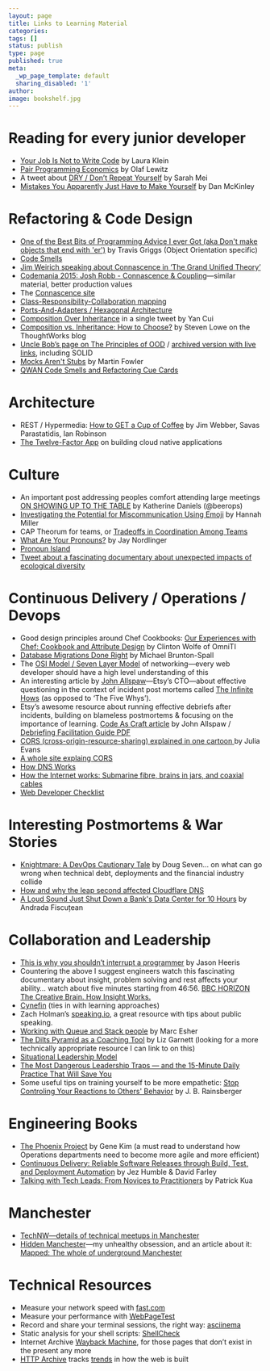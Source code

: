 ```yaml
---
layout: page
title: Links to Learning Material
categories: 
tags: []
status: publish
type: page
published: true
meta:
  _wp_page_template: default
  sharing_disabled: '1'
author:
image: bookshelf.jpg
---
```


# Reading for every junior developer

* [Your Job Is Not to Write Code](https://medium.com/@lauraklein/your-job-is-not-to-write-code-d002609b117a#.s4sbuzlx1) by Laura Klein
* [Pair Programming Economics](http://www.trustartist.com/2015/01/27/pair-programming-economics/) by Olaf Lewitz
* A tweet about [DRY / Don’t Repeat Yourself](https://twitter.com/sarahmei/status/702281663896653824) by Sarah Mei
* [Mistakes You Apparently Just Have to Make Yourself](https://medium.com/@mcfunley/mistakes-you-apparently-just-have-to-make-yourself-cc2dd2bfc25c#.mt4wj2c95) by Dan McKinley

# Refactoring & Code Design

* [One of the Best Bits of Programming Advice I ever Got (aka Don't make objects that end with 'er')](http://objology.blogspot.co.uk/2011/09/one-of-best-bits-of-programming-advice.html) by Travis Griggs (Object Orientation specific)
* [Code Smells](https://sourcemaking.com/refactoring/smells)
* [Jim Weirich speaking about Connascence in ‘The Grand Unified Theory’](http://confreaks.tv/videos/aac2009-the-grand-unified-theory)
* [Codemania 2015: Josh Robb - Connascence & Coupling](https://www.youtube.com/watch?v=Ip2o4vbAK3s)—similar material, better production values
* The [Connascence site](http://connascence.io/)
* [Class-Responsibility-Collaboration mapping](http://wiki.c2.com/?CrcCard)
* [Ports-And-Adapters / Hexagonal Architecture](http://www.dossier-andreas.net/software_architecture/ports_and_adapters.html)
* [Composition Over Inheritance](https://twitter.com/theburningmonk/status/575306966551126017) in a single tweet by Yan Cui
* [Composition vs. Inheritance: How to Choose?](https://www.thoughtworks.com/insights/blog/composition-vs-inheritance-how-choose) by Steven Lowe on the ThoughtWorks blog
* [Uncle Bob’s page on The Principles of OOD](https://web.archive.org/web/20160625144517/http://butunclebob.com/ArticleS.UncleBob.PrinciplesOfOod) / [archived version with live links](https://patrickgoudjoako.com/2014/07/18/principles-of-object-oriented-design-by-uncle-bob/), including SOLID
* [Mocks Aren't Stubs](https://martinfowler.com/articles/mocksArentStubs.html) by Martin Fowler
* [QWAN Code Smells and Refactoring Cue Cards](http://www.qwan.eu/shop)

# Architecture

* REST / Hypermedia: [How to GET a Cup of Coffee](https://www.infoq.com/articles/webber-rest-workflow) by Jim Webber, Savas Parastatidis, Ian Robinson
* [The Twelve-Factor App](https://12factor.net/) on building cloud native applications

# Culture

* An important post addressing peoples comfort attending large meetings [ON SHOWING UP TO THE TABLE](https://beero.ps/2016/02/01/on-showing-up-to-the-table/) by Katherine Daniels (@beerops)
* [Investigating the Potential for Miscommunication Using Emoji](https://grouplens.org/blog/investigating-the-potential-for-miscommunication-using-emoji/) by Hannah Miller
* CAP Theorum for teams, or [Tradeoffs in Coordination Among Teams](http://blog.jessitron.com/2016/05/tradeoffs-in-coordination-among-teams.html)
* [What Are Your Pronouns?](http://www.nationalreview.com/article/426040/what-are-your-pronouns-jay-nordlinger) by Jay Nordlinger
* [Pronoun Island](http://pronoun.is/)
* [Tweet about a fascinating documentary about unexpected impacts of ecological diversity](https://twitter.com/allspaw/status/813179702261256192)


# Continuous Delivery / Operations / Devops

* Good design principles around Chef Cookbooks: [Our Experiences with Chef: Cookbook and Attribute Design](https://omniti.com/seeds/seeds-our-experiences-with-chef-cookbook-and-attribute-design) by Clinton Wolfe  of OmniTI
* [Database Migrations Done Right](http://www.brunton-spall.co.uk/post/2014/05/06/database-migrations-done-right/) by Michael Brunton-Spall
* The [OSI Model / Seven Layer Model](https://en.wikipedia.org/wiki/OSI_model) of networking—every web developer should have a high level understanding of this
* An interesting article by [John Allspaw](https://twitter.com/allspaw)—Etsy’s CTO—about effective questioning in the context of incident post mortems called [The Infinite Hows](https://www.oreilly.com/ideas/the-infinite-hows) (as opposed to ‘The Five Whys’).
* Etsy’s awesome resource about running effective debriefs after incidents, building on blameless postmortems & focusing on the importance of learning. [Code As Craft article](https://codeascraft.com/2016/11/17/debriefing-facilitation-guide/) by John Allspaw / [Debriefing Facilitation Guide PDF](http://extfiles.etsy.com/DebriefingFacilitationGuide.pdf)
* [CORS (cross-origin-resource-sharing) explained in one cartoon ](https://twitter.com/b0rk/status/822658191733510144) by Julia Evans
* [A whole site explaing CORS](https://enable-cors.org/)
* [How DNS Works](https://howdns.works/)
* [How the Internet works: Submarine fibre, brains in jars, and coaxial cables](https://arstechnica.co.uk/information-technology/2016/05/how-the-internet-works-submarine-cables-data-centres-last-mile/)
* [Web Developer Checklist](http://webdevchecklist.com/)

# Interesting Postmortems & War Stories

* [Knightmare: A DevOps Cautionary Tale](https://dougseven.com/2014/04/17/knightmare-a-devops-cautionary-tale/) by Doug Seven… on what can go wrong when technical debt, deployments and the financial industry collide
* [How and why the leap second affected Cloudflare DNS](https://blog.cloudflare.com/how-and-why-the-leap-second-affected-cloudflare-dns/)
* [A Loud Sound Just Shut Down a Bank's Data Center for 10 Hours](https://motherboard.vice.com/en_us/article/a-loud-sound-just-shut-down-a-banks-data-center-for-10-hours) by Andrada Fiscuțean

# Collaboration and Leadership

* [This is why you shouldn’t interrupt a programmer](http://heeris.id.au/2013/this-is-why-you-shouldnt-interrupt-a-programmer/) by Jason Heeris
* Countering the above I suggest engineers watch this fascinating documentary about insight, problem solving and rest affects your ability… watch about five minutes starting from 46:56. [BBC HORIZON The Creative Brain. How Insight Works.](http://www.dailymotion.com/video/xy9ag1_bbc-horizon-the-creative-brain-how-insight-works_tech)
* [Cynefin](https://en.wikipedia.org/wiki/Cynefin_framework) (ties in with learning approaches)
* Zach Holman’s [speaking.io](http://speaking.io/), a great resource with tips about public speaking.
* [Working with Queue and Stack people](https://marcesher.com/2014/08/18/working-with-queue-and-stack-people/) by Marc Esher
* [The Dilts Pyramid as a Coaching Tool](http://www.helpingyouharmonise.com/dilts) by Liz Garnett (looking for a more technically appropriate resource I can link to on this)
* [Situational Leadership Model](http://www.project-management-skills.com/situational-leadership-model.html)
* [The Most Dangerous Leadership Traps — and the 15-Minute Daily Practice That Will Save You](http://firstround.com/review/the-most-dangerous-leadership-traps-and-the-15-minute-daily-practice-that-will-save-you/)
* Some useful tips on training yourself to be more empathetic: [Stop Controling Your Reactions to Others' Behavior](http://blog.jbrains.ca/permalink/stop-controling-your-reactions-to-others-behavior) by J. B. Rainsberger

# Engineering Books

* [The Phoenix Project](http://amzn.to/2l4uW51) by Gene Kim (a must read to understand how Operations departments need to become more agile and more efficient)
* [Continuous Delivery: Reliable Software Releases through Build, Test, and Deployment Automation](http://amzn.to/2l4D0Da) by Jez Humble & David Farley
* [Talking with Tech Leads: From Novices to Practitioners](http://amzn.to/2kzVPgS) by Patrick Kua

# Manchester

* [TechNW—details of technical meetups in Manchester](http://technw.uk/)
* [Hidden Manchester](http://hidden-manchester.org.uk/)—my unhealthy obsession, and an article about it: [Mapped: The whole of underground Manchester](http://www.manchestereveningnews.co.uk/news/greater-manchester-news/mapped-whole-underground-manchester-11028890)

# Technical Resources

* Measure your network speed with [fast.com](https://fast.com/)
* Measure your performance with [WebPageTest](http://www.webpagetest.org/)
* Record and share your terminal sessions, the right way: [asciinema](https://asciinema.org/)
* Static analysis for your shell scripts: [ShellCheck](https://github.com/koalaman/shellcheck)
* Internet Archive [Wayback Machine](https://archive.org/web/), for those pages that don’t exist in the present any more
* [HTTP Archive](http://httparchive.org/) tracks [trends](http://httparchive.org/trends.php?s=All&minlabel=Dec+1+2011&maxlabel=Jan+15+2017) in how the web is built